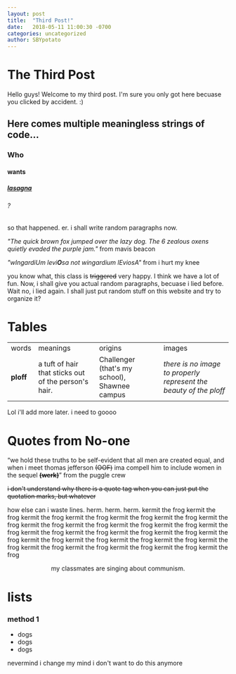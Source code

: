 ```yaml
---
layout: post
title:  "Third Post!"
date:   2018-05-11 11:00:30 -0700
categories: uncategorized
author: SBYpotato
---
```

# The Third Post
<p> Hello guys! Welcome to my third post. I'm sure you only got here becuase you clicked by accident. :) </p>

## Here comes multiple meaningless strings of code...
### Who
#### wants
##### [lasagna][link1]
###### ?


[link1]:https://www.youtube.com/watch?v=XjqgCVrY7Dk

so that happened. er. i shall write random paragraphs now. <br>

<i>"The quick brown fox jumped over the lazy dog. The 6 zealous oxens quietly evaded the purple jam."</i>
from mavis beacon

<i>"wIngardiUm levi<strong>O</strong>sa not wingardium lEviosA"</i>
from i hurt my knee

you know what, this class is <strike>triggered</strike> very happy. I think we have a lot of fun. Now, i shall give you actual random paragraphs, becuase i lied before. Wait no, i lied again. I shall just put random stuff on this website and try to organize it?

# Tables
<center>
<table>
 <tr>
   <td> words </td>
   <td> meanings </td>
   <td> origins </td>
   <td> images </td>
  </tr>
  <tr>
    <td> <b>ploff</b> </td>
    <td> a tuft of hair that sticks out of the person's hair. </td>
    <td> Challenger (that's my school), Shawnee campus </td>
    <td> <em>there is no image to properly represent the beauty of the ploff</em> </td>
  </tr>
</table>
</center>
<p> Lol i'll add more later. i need to goooo </p>



# Quotes from No-one
<q>we hold these truths to be self-evident that all men are created equal, and when i meet thomas jefferson <s>(OOF)</s> ima compell him to include women in the sequel <s><b>(werk)</b></s></q> from the puggle crew

<s>i don't understand why there is a quote tag when you can just put the quotation marks, but whatever</s>

<right><p> how else can i waste lines. herm. herm. herm. kermit the frog kermit the frog kermit the frog kermit the frog kermit the frog kermit the frog kermit the frog kermit the frog kermit the frog kermit the frog kermit the frog kermit the frog kermit the frog kermit the frog kermit the frog kermit the frog kermit the frog kermit the frog kermit the frog kermit the frog kermit the frog kermit the frog kermit the frog kermit the frog kermit the frog kermit the frog kermit the frog </p> </right>

<center> my classmates are singing about communism. </center>

# lists
### method 1
- dogs
- dogs
- dogs

<p> nevermind i change my mind i don't want to do this anymore </p>
